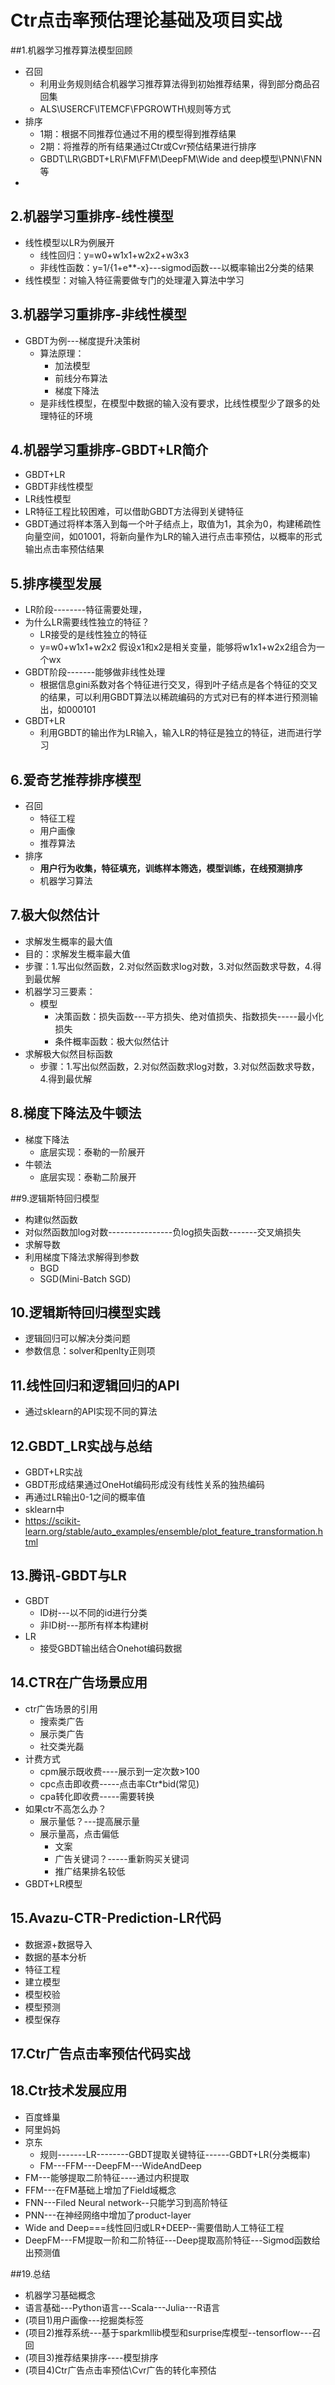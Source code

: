 # Ctr点击率预估理论基础及项目实战

##1.机器学习推荐算法模型回顾

* 召回
  * 利用业务规则结合机器学习推荐算法得到初始推荐结果，得到部分商品召回集
  * ALS\USERCF\ITEMCF\FPGROWTH\规则等方式
* 排序
  * 1期：根据不同推荐位通过不用的模型得到推荐结果
  * 2期：将推荐的所有结果通过Ctr或Cvr预估结果进行排序
  * GBDT\LR\GBDT+LR\FM\FFM\DeepFM\Wide and deep模型\PNN\FNN等
* ​

## 2.机器学习重排序-线性模型

* 线性模型以LR为例展开
  * 线性回归：y=w0+w1x1+w2x2+w3x3
  * 非线性函数：y=1/{1+e**-x}---sigmod函数---以概率输出2分类的结果
* 线性模型：对输入特征需要做专门的处理灌入算法中学习

## 3.机器学习重排序-非线性模型

* GBDT为例---梯度提升决策树
  * 算法原理：
    * 加法模型
    * 前线分布算法
    * 梯度下降法
  * 是非线性模型，在模型中数据的输入没有要求，比线性模型少了跟多的处理特征的环境

## 4.机器学习重排序-GBDT+LR简介

* GBDT+LR
* GBDT非线性模型
* LR线性模型
* LR特征工程比较困难，可以借助GBDT方法得到关键特征
* GBDT通过将样本落入到每一个叶子结点上，取值为1，其余为0，构建稀疏性向量空间，如01001，将新向量作为LR的输入进行点击率预估，以概率的形式输出点击率预估结果

## 5.排序模型发展

* LR阶段--------特征需要处理，
* 为什么LR需要线性独立的特征？
  * LR接受的是线性独立的特征
  * y=w0+w1x1+w2x2   假设x1和x2是相关变量，能够将w1x1+w2x2组合为一个wx
* GBDT阶段-------能够做非线性处理
  * 根据信息gini系数对各个特征进行交叉，得到叶子结点是各个特征的交叉的结果，可以利用GBDT算法以稀疏编码的方式对已有的样本进行预测输出，如000101
* GBDT+LR
  * 利用GBDT的输出作为LR输入，输入LR的特征是独立的特征，进而进行学习

## 6.爱奇艺推荐排序模型

* 召回
  * 特征工程
  * 用户画像
  * 推荐算法
* 排序
  * **用户行为收集，特征填充，训练样本筛选，模型训练，在线预测排序**
  * 机器学习算法

## 7.极大似然估计

* 求解发生概率的最大值
* 目的：求解发生概率最大值
* 步骤：1.写出似然函数，2.对似然函数求log对数，3.对似然函数求导数，4.得到最优解
* 机器学习三要素：
  * 模型
    * 决策函数：损失函数---平方损失、绝对值损失、指数损失-----最小化损失
    * 条件概率函数：极大似然估计
* 求解极大似然目标函数
  * 步骤：1.写出似然函数，2.对似然函数求log对数，3.对似然函数求导数，4.得到最优解

## 8.梯度下降法及牛顿法

* 梯度下降法
  * 底层实现：泰勒的一阶展开
* 牛顿法
  * 底层实现：泰勒二阶展开

##9.逻辑斯特回归模型

* 构建似然函数
* 对似然函数加log对数----------------负log损失函数-------交叉熵损失
* 求解导数
* 利用梯度下降法求解得到参数
  * BGD
  * SGD(Mini-Batch SGD)

## 10.逻辑斯特回归模型实践

* 逻辑回归可以解决分类问题
* 参数信息：solver和penlty正则项

## 11.线性回归和逻辑回归的API

* 通过sklearn的API实现不同的算法

## 12.GBDT_LR实战与总结

* GBDT+LR实战
* GBDT形成结果通过OneHot编码形成没有线性关系的独热编码
* 再通过LR输出0-1之间的概率值
* sklearn中
* https://scikit-learn.org/stable/auto_examples/ensemble/plot_feature_transformation.html

## 13.腾讯-GBDT与LR

* GBDT
  * ID树---以不同的id进行分类
  * 非ID树---那所有样本构建树
* LR
  * 接受GBDT输出结合Onehot编码数据

## 14.CTR在广告场景应用

* ctr广告场景的引用
  * 搜索类广告
  * 展示类广告
  * 社交类光磊
* 计费方式
  * cpm展示既收费----展示到一定次数>100
  * cpc点击即收费-----点击率Ctr*bid(常见)
  * cpa转化即收费-----需要转换
* 如果ctr不高怎么办？
  * 展示量低？---提高展示量
  * 展示量高，点击偏低
    * 文案
    * 广告关键词？-----重新购买关键词
    * 推广结果排名较低
* GBDT+LR模型

## 15.Avazu-CTR-Prediction-LR代码

* 数据源+数据导入
* 数据的基本分析
* 特征工程
* 建立模型
* 模型校验
* 模型预测
* 模型保存

## 17.Ctr广告点击率预估代码实战

## 18.Ctr技术发展应用

* 百度蜂巢
* 阿里妈妈
* 京东
  * 规则-------LR--------GBDT提取关键特征------GBDT+LR(分类概率)
  * FM---FFM---DeepFM---WideAndDeep
* FM---能够提取二阶特征----通过内积提取
* FFM---在FM基础上增加了Field域概念
* FNN---Filed Neural network--只能学习到高阶特征
* PNN---在神经网络中增加了product-layer
* Wide and Deep===线性回归或LR+DEEP--需要借助人工特征工程
* DeepFM---FM提取一阶和二阶特征---Deep提取高阶特征---Sigmod函数给出预测值

##19.总结

* 机器学习基础概念
* 语言基础---Python语言---Scala---Julia---R语言
* (项目1)用户画像---挖掘类标签
* (项目2)推荐系统---基于sparkmllib模型和surprise库模型--tensorflow---召回
* (项目3)推荐结果排序----模型排序
* (项目4)Ctr广告点击率预估\Cvr广告的转化率预估





